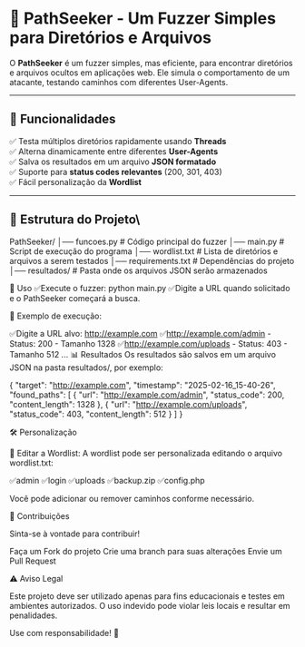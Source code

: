 # 🚀 PathSeeker - Um Fuzzer Simples para Diretórios e Arquivos

O **PathSeeker** é um fuzzer simples, mas eficiente, para encontrar diretórios e arquivos ocultos em aplicações web. Ele simula o comportamento de um atacante, testando caminhos com diferentes User-Agents.

---

## 📌 Funcionalidades

✅ Testa múltiplos diretórios rapidamente usando **Threads**  
✅ Alterna dinamicamente entre diferentes **User-Agents**  
✅ Salva os resultados em um arquivo **JSON formatado**  
✅ Suporte para **status codes relevantes** (200, 301, 403)  
✅ Fácil personalização da **Wordlist**  

---

## 📂 Estrutura do Projeto\

PathSeeker/ │── funcoes.py # Código principal do fuzzer │── main.py # Script de execução do programa │── wordlist.txt # Lista de diretórios e arquivos a serem testados │── requirements.txt # Dependências do projeto │── resultados/ # Pasta onde os arquivos JSON serão armazenados


🚀 Uso
✅Execute o fuzzer: python main.py
✅Digite a URL quando solicitado e o PathSeeker começará a busca.

📌 Exemplo de execução:

✅Digite a URL alvo: http://example.com
✅http://example.com/admin - Status: 200 - Tamanho 1328
✅http://example.com/uploads - Status: 403 - Tamanho 512
...
📊 Resultados
Os resultados são salvos em um arquivo JSON na pasta resultados/, por exemplo:

{
    "target": "http://example.com",
    "timestamp": "2025-02-16_15-40-26",
    "found_paths": [
        {
            "url": "http://example.com/admin",
            "status_code": 200,
            "content_length": 1328
        },
        {
            "url": "http://example.com/uploads",
            "status_code": 403,
            "content_length": 512
        }
    ]
}

🛠 Personalização

📝 Editar a Wordlist: A wordlist pode ser personalizada editando o arquivo wordlist.txt:

✅admin
✅login
✅uploads
✅backup.zip
✅config.php

Você pode adicionar ou remover caminhos conforme necessário.

📢 Contribuições

Sinta-se à vontade para contribuir!

Faça um Fork do projeto
Crie uma branch para suas alterações
Envie um Pull Request

⚠️ Aviso Legal

Este projeto deve ser utilizado apenas para fins educacionais e testes em ambientes autorizados. O uso indevido pode violar leis locais e resultar em penalidades.

Use com responsabilidade! 🚀
